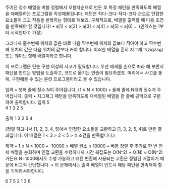 주어진 정수 배열을 버블 정렬해서 오름차순으로 만든 후 
특정 패턴을 만족하도록 배열을 재배열하는 프로그램을 작성해볼겁니다. 
패턴은 작다-크다-작다-크다 순으로 인접한 요소들이 크고 작음을 반복하는 형태로 해보죠. 
구체적으로, 배열을 출력할 때 다음 조건을 만족해야 할 것입니다!
• a[1] < a[2] > a[3] < a[4] > a[5] < a[6] ... (인덱스는 1부터 시작한다고 가정)

그러니까 홀수번째 위치의 값은 바로 다음 짝수번째 위치의 값보다 작아야 하고 
짝수번째 위치의 값은 다음 위치의 값보다 커야 합니다.
이러한 배열을 흔히 지그재그(zigzag) 또는 웨이브 형태 배열이라고 합니다.

이 프로그램은 단순 구현 이상의 사고가 필요합니다. 
우선 예제를 손으로 따라 해 보면서 
패턴을 만드는 방법을 도출하고, 
코드로 옮기는 연습이 필요하겠죠.
머리에서 사고를 통해, 
구현해볼 수 있는 훈련 프로그램이라고 볼 수 있습니다.

입력
• 첫째 줄에 정수 N이 주어집니다. (1 ≤ N ≤ 1000)
• 둘째 줄에 N개의 정수가 주어집니다.
출력
• 지그재그 패턴을 만족하도록 재배열된 배열을 한 줄에 공백으로 구분하여 출력합니다.
입력
5  
4 1 3 2 5

출력
1 3 2 5 4

(정렬 하고나서 [1, 2, 3, 4, 5]에서 인접한 요소들을 교환하고 
[1, 3, 2, 5, 4]로 만든 결과입니다. 이 배열은 1 < 3 > 2 < 5 > 4 조건을 만족합니다.)

제약
• 1 ≤ N ≤ 1000
• -10000 ≤ 배열 원소 ≤ 10000
• 버블 정렬 후 추가로 한 번 전체 배열을 순회하며 인접 교환을 수행하니까 
시간 복잡도는 O(N^2) + O(N) ≈ O(N^2)거든요 
N=1000에서도 수행 가능하고 패턴 변환에 사용되는 교환은 정렬된 배열이기 때문에 비교적 간단합니다.
• 이 문제에서는 출력 배열이 반드시 해당 패턴을 만족해야 함을 기억하셔야합니다.

6
7 5 2 1 3 6